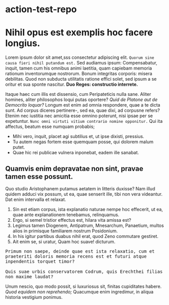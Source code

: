 # action-test-repo
<h1>Nihil opus est exemplis hoc facere longius.</h1>

<p>Lorem ipsum dolor sit amet,sss consectetur adipiscing elit. <code>Quorum sine causa fieri nihil putandum est.</code> Sed audiamus ipsum: Compensabatur, inquit, tamen cum his omnibus animi laetitia, quam capiebam memoria rationum inventorumque nostrorum. Bonum integritas corporis: misera debilitas. Quod non subducta utilitatis ratione effici solet, sed ipsum a se oritur et sua sponte nascitur. <b>Duo Reges: constructio interrete.</b> </p>

<p>Itaque haec cum illis est dissensio, cum Peripateticis nulla sane. Aliter homines, aliter philosophos loqui putas oportere? <i>Quid de Platone aut de Democrito loquar?</i> Longum est enim ad omnia respondere, quae a te dicta sunt. Ad corpus diceres pertinere-, sed ea, quae dixi, ad corpusne refers? Etenim nec iustitia nec amicitia esse omnino poterunt, nisi ipsae per se expetuntur. <code>Nunc omni virtuti vitium contrario nomine opponitur.</code> Qui ita affectus, beatum esse numquam probabis; </p>

<ul>
	<li>Mihi vero, inquit, placet agi subtilius et, ut ipse dixisti, pressius.</li>
	<li>Tu autem negas fortem esse quemquam posse, qui dolorem malum putet.</li>
	<li>Quae hic rei publicae vulnera inponebat, eadem ille sanabat.</li>
</ul>


<h2>Quamvis enim depravatae non sint, pravae tamen esse possunt.</h2>

<p>Quo studio Aristophanem putamus aetatem in litteris duxisse? Nam illud quidem adduci vix possum, ut ea, quae senserit ille, tibi non vera videantur. Dat enim intervalla et relaxat. </p>

<ol>
	<li>Sin est etiam corpus, ista explanatio naturae nempe hoc effecerit, ut ea, quae ante explanationem tenebamus, relinquamus.</li>
	<li>Ergo, si semel tristior effectus est, hilara vita amissa est?</li>
	<li>Legimus tamen Diogenem, Antipatrum, Mnesarchum, Panaetium, multos alios in primisque familiarem nostrum Posidonium.</li>
	<li>In his igitur partibus duabus nihil erat, quod Zeno commutare gestiret.</li>
	<li>Ait enim se, si uratur, Quam hoc suave! dicturum.</li>
</ol>


<pre>Primum non saepe, deinde quae est ista relaxatio, cum et
praeteriti doloris memoria recens est et futuri atque
inpendentis torquet timor?

Quis suae urbis conservatorem Codrum, quis Erechthei filias
non maxime laudat?
</pre>


<p>Unum nescio, quo modo possit, si luxuriosus sit, finitas cupiditates habere. <i>Quod equidem non reprehendo;</i> Quacumque enim ingredimur, in aliqua historia vestigium ponimus. </p>


